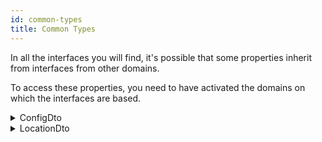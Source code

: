 ```yaml
---
id: common-types
title: Common Types
---
```


In all the interfaces you will find, it's possible that some properties inherit from interfaces from other domains.

To access these properties, you need to have activated the domains on which the interfaces are based.

<details>
 <summary>ConfigDto</summary>

| Field         |   Type    | Description                         |
| :------------ | :-------: | ----------------------------------- |
| **id**        | `string`  | The configuration ID                |
| **code**      | `string`  | The configuration code              |
| **value**     | `string`  | The configuration value             |
| **consumer**  | `string`  | The configuration consumer          |
| **position**  |  `float`  | The configuration position          |
| **appliedTo** | `string`  | The target configuration applied to |
| **isPublic**  | `boolean` | The configuration public status     |

</details>

<details>
 <summary>LocationDto</summary>

| Champs            |   Type   | Description                  |
| :---------------- | :------: | ---------------------------- |
| **id**            | `string` | The location ID              |
| **country**       | `string` | The location country         |
| **locality**      | `string` | The location locality        |
| **region**        | `string` | The location region          |
| **postalCode**    | `string` | The location postal code     |
| **streetAddress** | `string` | The location address         |
| **latitude**      | `float`  | The location latitude point  |
| **longitude**     | `float`  | The location longitude point |

</details>

